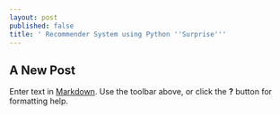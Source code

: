 ```yaml
---
layout: post
published: false
title: ' Recommender System using Python ''Surprise'''
---
```

## A New Post

Enter text in [Markdown](http://daringfireball.net/projects/markdown/). Use the toolbar above, or click the **?** button for formatting help.
